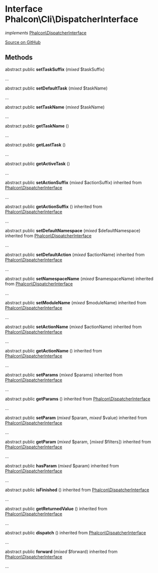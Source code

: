 # Interface **Phalcon\\Cli\\DispatcherInterface**

*implements* [Phalcon\DispatcherInterface](/[[language]]/[[version]]/api/Phalcon_DispatcherInterface)

<a href="https://github.com/phalcon/cphalcon/blob/master/phalcon/cli/dispatcherinterface.zep" class="btn btn-default btn-sm">Source on GitHub</a>

## Methods
abstract public  **setTaskSuffix** (*mixed* $taskSuffix)

...


abstract public  **setDefaultTask** (*mixed* $taskName)

...


abstract public  **setTaskName** (*mixed* $taskName)

...


abstract public  **getTaskName** ()

...


abstract public  **getLastTask** ()

...


abstract public  **getActiveTask** ()

...


abstract public  **setActionSuffix** (*mixed* $actionSuffix) inherited from [Phalcon\DispatcherInterface](/[[language]]/[[version]]/api/Phalcon_DispatcherInterface)

...


abstract public  **getActionSuffix** () inherited from [Phalcon\DispatcherInterface](/[[language]]/[[version]]/api/Phalcon_DispatcherInterface)

...


abstract public  **setDefaultNamespace** (*mixed* $defaultNamespace) inherited from [Phalcon\DispatcherInterface](/[[language]]/[[version]]/api/Phalcon_DispatcherInterface)

...


abstract public  **setDefaultAction** (*mixed* $actionName) inherited from [Phalcon\DispatcherInterface](/[[language]]/[[version]]/api/Phalcon_DispatcherInterface)

...


abstract public  **setNamespaceName** (*mixed* $namespaceName) inherited from [Phalcon\DispatcherInterface](/[[language]]/[[version]]/api/Phalcon_DispatcherInterface)

...


abstract public  **setModuleName** (*mixed* $moduleName) inherited from [Phalcon\DispatcherInterface](/[[language]]/[[version]]/api/Phalcon_DispatcherInterface)

...


abstract public  **setActionName** (*mixed* $actionName) inherited from [Phalcon\DispatcherInterface](/[[language]]/[[version]]/api/Phalcon_DispatcherInterface)

...


abstract public  **getActionName** () inherited from [Phalcon\DispatcherInterface](/[[language]]/[[version]]/api/Phalcon_DispatcherInterface)

...


abstract public  **setParams** (*mixed* $params) inherited from [Phalcon\DispatcherInterface](/[[language]]/[[version]]/api/Phalcon_DispatcherInterface)

...


abstract public  **getParams** () inherited from [Phalcon\DispatcherInterface](/[[language]]/[[version]]/api/Phalcon_DispatcherInterface)

...


abstract public  **setParam** (*mixed* $param, *mixed* $value) inherited from [Phalcon\DispatcherInterface](/[[language]]/[[version]]/api/Phalcon_DispatcherInterface)

...


abstract public  **getParam** (*mixed* $param, [*mixed* $filters]) inherited from [Phalcon\DispatcherInterface](/[[language]]/[[version]]/api/Phalcon_DispatcherInterface)

...


abstract public  **hasParam** (*mixed* $param) inherited from [Phalcon\DispatcherInterface](/[[language]]/[[version]]/api/Phalcon_DispatcherInterface)

...


abstract public  **isFinished** () inherited from [Phalcon\DispatcherInterface](/[[language]]/[[version]]/api/Phalcon_DispatcherInterface)

...


abstract public  **getReturnedValue** () inherited from [Phalcon\DispatcherInterface](/[[language]]/[[version]]/api/Phalcon_DispatcherInterface)

...


abstract public  **dispatch** () inherited from [Phalcon\DispatcherInterface](/[[language]]/[[version]]/api/Phalcon_DispatcherInterface)

...


abstract public  **forward** (*mixed* $forward) inherited from [Phalcon\DispatcherInterface](/[[language]]/[[version]]/api/Phalcon_DispatcherInterface)

...


